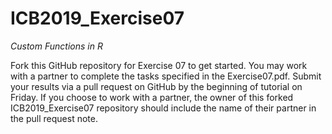 # ICB2019_Exercise07
*Custom Functions in R*

Fork this GitHub repository for Exercise 07 to get started. You may work with a partner to complete the tasks specified in the Exercise07.pdf. Submit your results via a pull request on GitHub by the beginning of tutorial on Friday. If you choose to work with a partner, the owner of this forked ICB2019_Exercise07 repository should include the name of their partner in the pull request note.
